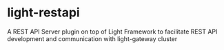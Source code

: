 # light-restapi
A REST API Server plugin on top of Light Framework to facilitate REST API development and communication with light-gateway cluster
